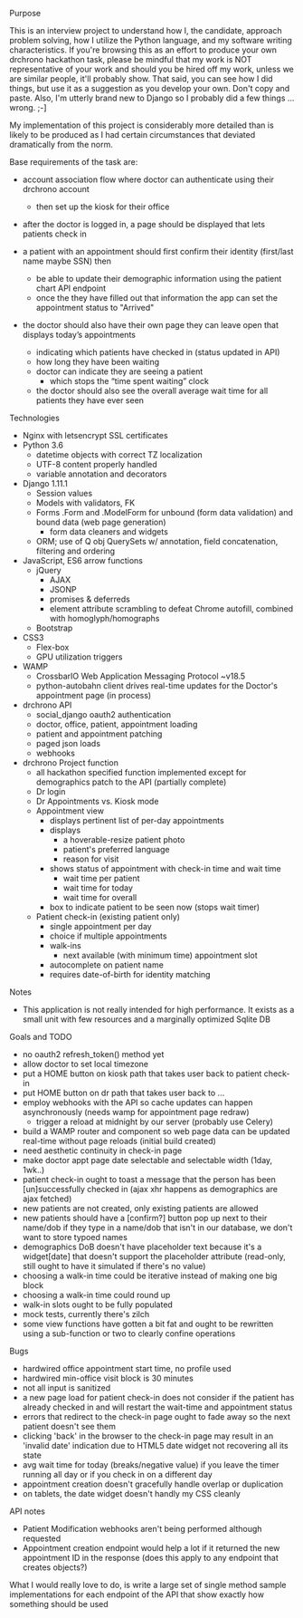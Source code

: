 Purpose

This is an interview project to understand how I, the candidate, approach problem solving, how I utilize the Python language, and my software writing characteristics. If you're browsing this as an effort to produce your own drchrono hackathon task, please be mindful that my work is NOT representative of your work and should you be hired off my work, unless we are similar people, it'll probably show. That said, you can see how I did things, but use it as a suggestion as you develop your own. Don't copy and paste. Also, I'm utterly brand new to Django so I probably did a few things ... wrong. ;-]

My implementation of this project is considerably more detailed than is likely to be produced as I had certain circumstances that deviated dramatically from the norm.

Base requirements of the task are:
* account association flow where doctor can authenticate using their drchrono account
  * then set up the kiosk for their office
* after the doctor is logged in, a page should be displayed that lets patients check in
* a patient with an appointment should first confirm their identity (first/last name maybe SSN) then
  * be able to update their demographic information using the patient chart API endpoint
  * once the they have filled out that information the app can set the appointment status to "Arrived"

* the doctor should also have their own page they can leave open that displays today’s appointments
  * indicating which patients have checked in (status updated in API)
  * how long they have been waiting
  * doctor can indicate they are seeing a patient
    * which stops the “time spent waiting” clock
  * the doctor should also see the overall average wait time for all patients they have ever seen



Technologies

* Nginx with letsencrypt SSL certificates
* Python 3.6
  * datetime objects with correct TZ localization
  * UTF-8 content properly handled
  * variable annotation and decorators
* Django 1.11.1
  * Session values
  * Models with validators, FK
  * Forms .Form and .ModelForm for unbound (form data validation) and bound data (web page generation)
    * form data cleaners and widgets
  * ORM; use of Q obj QuerySets w/ annotation, field concatenation, filtering and ordering
* JavaScript, ES6 arrow functions
  * jQuery
    * AJAX
    * JSONP
    * promises & deferreds
    * element attribute scrambling to defeat Chrome autofill, combined with homoglyph/homographs
  * Bootstrap
* CSS3
  * Flex-box
  * GPU utilization triggers
* WAMP
  * CrossbarIO Web Application Messaging Protocol ~v18.5
  * python-autobahn client drives real-time updates for the Doctor's appointment page (in process)
* drchrono API
  * social_django oauth2 authentication
  * doctor, office, patient, appointment loading
  * patient and appointment patching
  * paged json loads
  * webhooks
* drchrono Project function
  * all hackathon specified function implemented except for demographics patch to the API (partially complete)
  * Dr login
  * Dr Appointments vs. Kiosk mode
  * Appointment view
    * displays pertinent list of per-day appointments
    * displays
      * a hoverable-resize patient photo
      * patient's preferred language
      * reason for visit
    * shows status of appointment with check-in time and wait time
      * wait time per patient
      * wait time for today
      * wait time for overall
    * box to indicate patient to be seen now (stops wait timer)
  * Patient check-in (existing patient only)
    * single appointment per day
    * choice if multiple appointments
    * walk-ins
      * next available (with minimum time) appointment slot
    * autocomplete on patient name
    * requires date-of-birth for identity matching



Notes

* This application is not really intended for high performance. It exists as a small unit with few resources and a marginally optimized Sqlite DB



Goals and TODO

* no oauth2 refresh_token() method yet
* allow doctor to set local timezone
* put a HOME button on kiosk path that takes user back to patient check-in
* put HOME button on dr path that takes user back to ...
* employ webhooks with the API so cache updates can happen asynchronously (needs wamp for appointment page redraw)
  * trigger a reload at midnight by our server (probably use Celery)
* build a WAMP router and component so web page data can be updated real-time without page reloads (initial build created)
* need aesthetic continuity in check-in page
* make doctor appt page date selectable and selectable width (1day, 1wk..)
* patient check-in ought to toast a message that the person has been [un]successfully checked in (ajax xhr happens as demographics are ajax fetched)
* new patients are not created, only existing patients are allowed
* new patients should have a [confirm?] button pop up next to their name/dob if they type in a name/dob that isn't in our database, we don't want to store typoed names
* demographics DoB doesn't have placeholder text because it's a widget[date] that doesn't support the placeholder attribute (read-only, still ought to have it simulated if there's no value)
* choosing a walk-in time could be iterative instead of making one big block
* choosing a walk-in time could round up
* walk-in slots ought to be fully populated
* mock tests, currently there's zilch
* some view functions have gotten a bit fat and ought to be rewritten using a sub-function or two to clearly confine operations



Bugs

* hardwired office appointment start time, no profile used
* hardwired min-office visit block is 30 minutes
* not all input is sanitized
* a new page load for patient check-in does not consider if the patient has already checked in and will restart the wait-time and appointment status
* errors that redirect to the check-in page ought to fade away so the next patient doesn't see them
* clicking 'back' in the browser to the check-in page may result in an 'invalid date' indication due to HTML5 date widget not recovering all its state
* avg wait time for today (breaks/negative value) if you leave the timer running all day or if you check in on a different day
* appointment creation doesn't gracefully handle overlap or duplication
* on tablets, the date widget doesn't handly my CSS cleanly



API notes
* Patient Modification webhooks aren't being performed although requested
* Appointment creation endpoint would help a lot if it returned the new appointment ID in the response (does this apply to any endpoint that creates objects?)


What I would really love to do, is write a large set of single method sample implementations for each endpoint of the API that show exactly how something should be used
